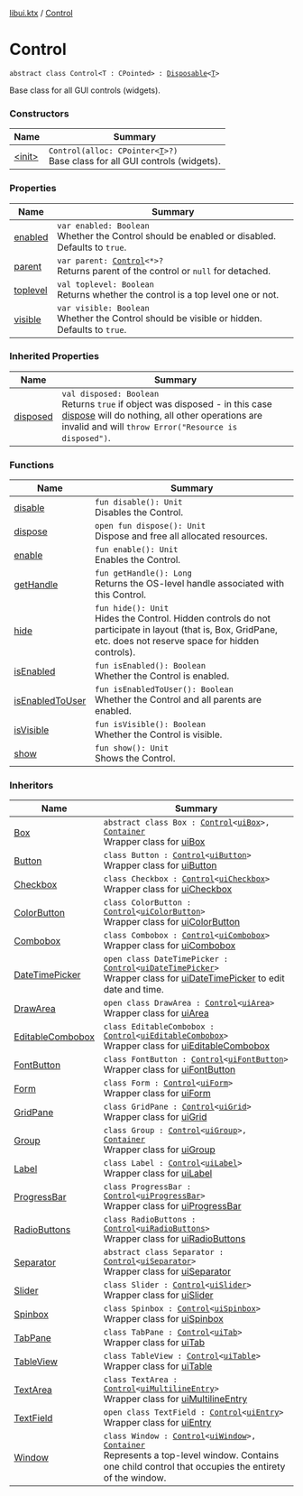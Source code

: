 [libui.ktx](../index.md) / [Control](./index.md)

# Control

`abstract class Control<T : CPointed> : `[`Disposable`](../-disposable/index.md)`<`[`T`](index.md#T)`>`

Base class for all GUI controls (widgets).

### Constructors

| Name | Summary |
|---|---|
| [&lt;init&gt;](-init-.md) | `Control(alloc: CPointer<`[`T`](index.md#T)`>?)`<br>Base class for all GUI controls (widgets). |

### Properties

| Name | Summary |
|---|---|
| [enabled](enabled.md) | `var enabled: Boolean`<br>Whether the Control should be enabled or disabled. Defaults to `true`. |
| [parent](parent.md) | `var parent: `[`Control`](./index.md)`<*>?`<br>Returns parent of the control or `null` for detached. |
| [toplevel](toplevel.md) | `val toplevel: Boolean`<br>Returns whether the control is a top level one or not. |
| [visible](visible.md) | `var visible: Boolean`<br>Whether the Control should be visible or hidden. Defaults to `true`. |

### Inherited Properties

| Name | Summary |
|---|---|
| [disposed](../-disposable/disposed.md) | `val disposed: Boolean`<br>Returns `true` if object was disposed - in this case [dispose](../-disposable/dispose.md) will do nothing, all other operations are invalid and will `throw Error("Resource is disposed")`. |

### Functions

| Name | Summary |
|---|---|
| [disable](disable.md) | `fun disable(): Unit`<br>Disables the Control. |
| [dispose](dispose.md) | `open fun dispose(): Unit`<br>Dispose and free all allocated resources. |
| [enable](enable.md) | `fun enable(): Unit`<br>Enables the Control. |
| [getHandle](get-handle.md) | `fun getHandle(): Long`<br>Returns the OS-level handle associated with this Control. |
| [hide](hide.md) | `fun hide(): Unit`<br>Hides the Control. Hidden controls do not participate in layout (that is, Box, GridPane, etc. does not reserve space for hidden controls). |
| [isEnabled](is-enabled.md) | `fun isEnabled(): Boolean`<br>Whether the Control is enabled. |
| [isEnabledToUser](is-enabled-to-user.md) | `fun isEnabledToUser(): Boolean`<br>Whether the Control and all parents are enabled. |
| [isVisible](is-visible.md) | `fun isVisible(): Boolean`<br>Whether the Control is visible. |
| [show](show.md) | `fun show(): Unit`<br>Shows the Control. |

### Inheritors

| Name | Summary |
|---|---|
| [Box](../-box/index.md) | `abstract class Box : `[`Control`](./index.md)`<`[`uiBox`](../../libui/ui-box.md)`>, `[`Container`](../-container/index.md)<br>Wrapper class for [uiBox](../../libui/ui-box.md) |
| [Button](../-button/index.md) | `class Button : `[`Control`](./index.md)`<`[`uiButton`](../../libui/ui-button.md)`>`<br>Wrapper class for [uiButton](../../libui/ui-button.md) |
| [Checkbox](../-checkbox/index.md) | `class Checkbox : `[`Control`](./index.md)`<`[`uiCheckbox`](../../libui/ui-checkbox.md)`>`<br>Wrapper class for [uiCheckbox](../../libui/ui-checkbox.md) |
| [ColorButton](../-color-button/index.md) | `class ColorButton : `[`Control`](./index.md)`<`[`uiColorButton`](../../libui/ui-color-button.md)`>`<br>Wrapper class for [uiColorButton](../../libui/ui-color-button.md) |
| [Combobox](../-combobox/index.md) | `class Combobox : `[`Control`](./index.md)`<`[`uiCombobox`](../../libui/ui-combobox.md)`>`<br>Wrapper class for [uiCombobox](../../libui/ui-combobox.md) |
| [DateTimePicker](../-date-time-picker/index.md) | `open class DateTimePicker : `[`Control`](./index.md)`<`[`uiDateTimePicker`](../../libui/ui-date-time-picker.md)`>`<br>Wrapper class for [uiDateTimePicker](../../libui/ui-date-time-picker.md) to edit date and time. |
| [DrawArea](../-draw-area/index.md) | `open class DrawArea : `[`Control`](./index.md)`<`[`uiArea`](../../libui/ui-area.md)`>`<br>Wrapper class for [uiArea](../../libui/ui-area.md) |
| [EditableCombobox](../-editable-combobox/index.md) | `class EditableCombobox : `[`Control`](./index.md)`<`[`uiEditableCombobox`](../../libui/ui-editable-combobox.md)`>`<br>Wrapper class for [uiEditableCombobox](../../libui/ui-editable-combobox.md) |
| [FontButton](../-font-button/index.md) | `class FontButton : `[`Control`](./index.md)`<`[`uiFontButton`](../../libui/ui-font-button.md)`>`<br>Wrapper class for [uiFontButton](../../libui/ui-font-button.md) |
| [Form](../-form/index.md) | `class Form : `[`Control`](./index.md)`<`[`uiForm`](../../libui/ui-form.md)`>`<br>Wrapper class for [uiForm](../../libui/ui-form.md) |
| [GridPane](../-grid-pane/index.md) | `class GridPane : `[`Control`](./index.md)`<`[`uiGrid`](../../libui/ui-grid.md)`>`<br>Wrapper class for [uiGrid](../../libui/ui-grid.md) |
| [Group](../-group/index.md) | `class Group : `[`Control`](./index.md)`<`[`uiGroup`](../../libui/ui-group.md)`>, `[`Container`](../-container/index.md)<br>Wrapper class for [uiGroup](../../libui/ui-group.md) |
| [Label](../-label/index.md) | `class Label : `[`Control`](./index.md)`<`[`uiLabel`](../../libui/ui-label.md)`>`<br>Wrapper class for [uiLabel](../../libui/ui-label.md) |
| [ProgressBar](../-progress-bar/index.md) | `class ProgressBar : `[`Control`](./index.md)`<`[`uiProgressBar`](../../libui/ui-progress-bar.md)`>`<br>Wrapper class for [uiProgressBar](../../libui/ui-progress-bar.md) |
| [RadioButtons](../-radio-buttons/index.md) | `class RadioButtons : `[`Control`](./index.md)`<`[`uiRadioButtons`](../../libui/ui-radio-buttons.md)`>`<br>Wrapper class for [uiRadioButtons](../../libui/ui-radio-buttons.md) |
| [Separator](../-separator/index.md) | `abstract class Separator : `[`Control`](./index.md)`<`[`uiSeparator`](../../libui/ui-separator.md)`>`<br>Wrapper class for [uiSeparator](../../libui/ui-separator.md) |
| [Slider](../-slider/index.md) | `class Slider : `[`Control`](./index.md)`<`[`uiSlider`](../../libui/ui-slider.md)`>`<br>Wrapper class for [uiSlider](../../libui/ui-slider.md) |
| [Spinbox](../-spinbox/index.md) | `class Spinbox : `[`Control`](./index.md)`<`[`uiSpinbox`](../../libui/ui-spinbox.md)`>`<br>Wrapper class for [uiSpinbox](../../libui/ui-spinbox.md) |
| [TabPane](../-tab-pane/index.md) | `class TabPane : `[`Control`](./index.md)`<`[`uiTab`](../../libui/ui-tab.md)`>`<br>Wrapper class for [uiTab](../../libui/ui-tab.md) |
| [TableView](../-table-view/index.md) | `class TableView : `[`Control`](./index.md)`<`[`uiTable`](../../libui/ui-table.md)`>`<br>Wrapper class for [uiTable](../../libui/ui-table.md) |
| [TextArea](../-text-area/index.md) | `class TextArea : `[`Control`](./index.md)`<`[`uiMultilineEntry`](../../libui/ui-multiline-entry.md)`>`<br>Wrapper class for [uiMultilineEntry](../../libui/ui-multiline-entry.md) |
| [TextField](../-text-field/index.md) | `open class TextField : `[`Control`](./index.md)`<`[`uiEntry`](../../libui/ui-entry.md)`>`<br>Wrapper class for [uiEntry](../../libui/ui-entry.md) |
| [Window](../-window/index.md) | `class Window : `[`Control`](./index.md)`<`[`uiWindow`](../../libui/ui-window.md)`>, `[`Container`](../-container/index.md)<br>Represents a top-level window. Contains one child control that occupies the entirety of the window. |
